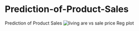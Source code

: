 # Prediction-of-Product-Sales
Prediction of Product Sales
![living are vs sale price Reg plot](https://github.com/hekmat-ashqer/Prediction-of-Product-Sales/assets/12829449/067504d8-9979-4dc8-80c2-878b99b07949)
